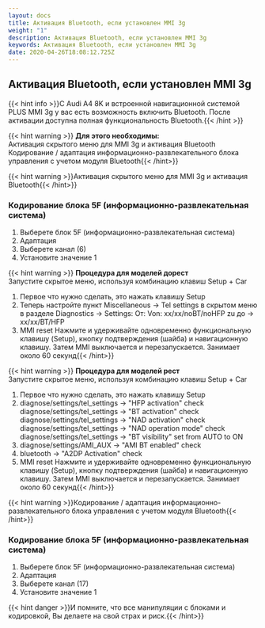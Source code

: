 ```yaml
---
layout: docs
title: Активация Bluetooth, если установлен MMI 3g
weight: "1"
description: Активация Bluetooth, если установлен MMI 3g
keywords: Активация Bluetooth, если установлен MMI 3g
date: 2020-04-26T18:08:12.725Z
---
```

## Активация Bluetooth, если установлен MMI 3g

{{< hint info >}}С Audi A4 8K и встроенной навигационной системой PLUS MMI 3g у вас есть возможность включить Bluetooth. После активации доступна полная функциональность Bluetooth.{{< /hint >}}

{{< hint warning >}} **Для этого необходимы:**\
Активация скрытого меню для MMI 3g и активация Bluetooth\
Кодирование / адаптация информационно-развлекательного блока управления с учетом модуля Bluetooth{{< /hint>}}

{{< hint warning >}}Активация скрытого меню для MMI 3g и активация Bluetooth{{< /hint>}}

### **Кодирование блока 5F (информационно-развлекательная система)**

1. Выберете блок 5F (информационно-развлекательная система)
2. Адаптация
3. Выберете канал (6)
4. Установите значение 1

{{< hint warning >}} **Процедура для моделей дорест**\
Запустите скрытое меню, используя комбинацию клавиш Setup + Car

1. Первое что нужно сделать, это нажать клавишу Setup
2. Теперь настройте пункт Miscellaneous -> Tel settings в скрытом меню в разделе Diagnostics -> Settings: От: Von: xx/xx/noBT/noHFP zu до -> xx/xx/BT/HFP
3. MMI reset Нажмите и удерживайте одновременно функциональную клавишу (Setup), кнопку подтверждения (шайба) и навигационную клавишу. Затем MMI выключается и перезапускается. Занимает около 60 секунд{{< /hint>}}

{{< hint warning >}} **Процедура для моделей рест**\
Запустите скрытое меню, используя комбинацию клавиш Setup + Car

1. Первое что нужно сделать, это нажать клавишу Setup
2. diagnose/settings/tel_settings -> "HFP activation" check\
   diagnose/settings/tel_settings -> "BT activation" check\
   diagnose/settings/tel_settings -> "NAD activation" check\
   diagnose/settings/tel_settings -> "NAD operation mode" check\
   diagnose/settings/tel_settings -> "BT visibility" set from AUTO to ON
3. diagnose/settings/AMI_AUX -> "AMI BT enabled" check
4. bluetooth -> "A2DP Activation" check
5. MMI reset Нажмите и удерживайте одновременно функциональную клавишу (Setup), кнопку подтверждения (шайба) и навигационную клавишу. Затем MMI выключается и перезапускается. Занимает около 60 секунд{{< /hint>}}

{{< hint warning >}}Кодирование / адаптация информационно-развлекательного блока управления с учетом модуля Bluetooth{{< /hint>}}

### **Кодирование блока 5F (информационно-развлекательная система)**

1. Выберете блок 5F (информационно-развлекательная система)
2. Адаптация
3. Выберете канал (17)
4. Установите значение 1


{{< hint danger >}}И помните, что все манипуляции с блоками и кодировкой, Вы делаете на свой страх и риск.{{< /hint>}}